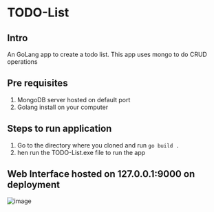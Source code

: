 # TODO-List

## Intro
An GoLang app to create a todo list. This app uses mongo to do CRUD operations

## Pre requisites
1. MongoDB server hosted on default port
2. Golang install on your computer

## Steps to run application
1. Go to the directory where you cloned and run `go build .`
2. hen run the TODO-List.exe file to run the app


## Web Interface hosted on 127.0.0.1:9000 on deployment
![image](https://user-images.githubusercontent.com/29543544/218297106-cef79502-a81a-46e7-9181-5614af77f750.png)
